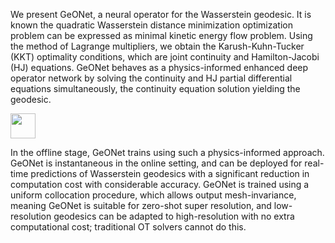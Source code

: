 We present GeONet, a neural operator for the Wasserstein geodesic. It is known the quadratic Wasserstein distance minimization optimization problem can be expressed as minimal kinetic energy flow problem. Using the method of Lagrange multipliers, we obtain the Karush-Kuhn-Tucker (KKT) optimality conditions, which are joint continuity and Hamilton-Jacobi (HJ) equations. GeONet behaves as a physics-informed enhanced deep operator network by solving the continuity and HJ partial differential equations simultaneously, the continuity equation solution yielding the geodesic.


<img src="https://github.com/agracyk2/GeONet/assets/98125988/1ec8613c-cbbf-4649-b688-f38802940bf1" width = 40>


In the offline stage, GeONet trains using such a physics-informed approach. GeONet is instantaneous in the online setting, and can be deployed for real-time predictions of Wasserstein geodesics with a significant reduction in computation cost with considerable accuracy. GeONet is trained using a uniform collocation procedure, which allows output mesh-invariance, meaning GeONet is suitable for zero-shot super resolution, and low-resolution geodesics can be adapted to high-resolution with no extra computational cost; traditional OT solvers cannot do this.
